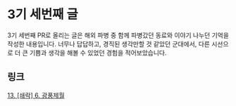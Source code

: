 # 3기 세번째 글
3기 세번째 PR로 올리는 글은 해외 파병 중 함께 파병갔던 동료와 이야기 나누던 기억을 작성한 내용입니다.
너무나 답답하고, 경직된 생각만할 것 같았던 군대에서, 다른 시선으로 더 큰 기쁨과 생각을 해볼 수 있었던 경험을 적어보았습니다.

## 링크
[13. [쇄락] 6. 광풍제월](https://makerjun.com/travel/moon/)


